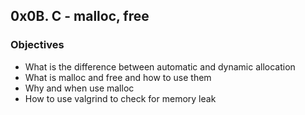 ## 0x0B. C - malloc, free

### Objectives
* What is the difference between automatic and dynamic allocation
* What is malloc and free and how to use them
* Why and when use malloc
* How to use valgrind to check for memory leak
